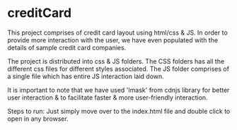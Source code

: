# creditCard

This project comprises of credit card layout using html/css & JS. In order to provide more interaction with the user, we have even populated with the details of sample credit card companies.

The project is distributed into css & JS folders. The CSS folders has all the different css files for different styles associated. The JS folder comprises of a single file which has entire JS interaction laid down.

It is important to note that we have used 'Imask' from cdnjs library for better user interaction & to facilitate faster & more user-friendly interaction.

Steps to run:
Just simply move over to the index.html file and double click to open in any browser.